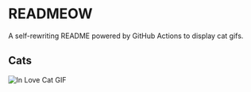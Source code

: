 # READMEOW

A self-rewriting README powered by GitHub Actions to display cat gifs.

## Cats

![In Love Cat GIF](https://media4.giphy.com/media/v1.Y2lkPTlhY2QwMmRham5wbDF3b3hxYmc2cGw2dXNtN29wdGY4M3hmdzR2cnozMXI5MXJhbiZlcD12MV9naWZzX3NlYXJjaCZjdD1n/MDJ9IbxxvDUQM/200.gif)
